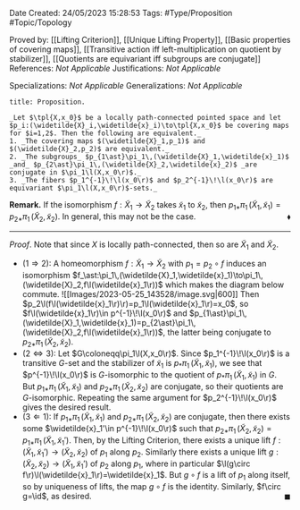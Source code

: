 <div class="topSpace"></div>

Date Created: 24/05/2023 15:28:53
Tags: #Type/Proposition #Topic/Topology

Proved by: [[Lifting Criterion]], [[Unique Lifting Property]], [[Basic properties of covering maps]], [[Transitive action iff left-multiplication on quotient by stabilizer]], [[Quotients are equivariant iff subgroups are conjugate]]
References: _Not Applicable_
Justifications: _Not Applicable_

Specializations: _Not Applicable_
Generalizations: _Not Applicable_

``` ad-Proposition
title: Proposition.

_Let $\tpl{X,x_0}$ be a locally path-connected pointed space and let $p_i:(\widetilde{X}_i,\widetilde{x}_i)\to\tpl{X,x_0}$ be covering maps for $i=1,2$. Then the following are equivalent._
1. _The covering maps $(\widetilde{X}_1,p_1)$ and $(\widetilde{X}_2,p_2)$ are equivalent._
2. _The subgroups_ $p_{1\ast}\pi_1\,(\widetilde{X}_1,\widetilde{x}_1)$ _and_ $p_{2\ast}\pi_1\,(\widetilde{X}_2,\widetilde{x}_2)$ _are conjugate in $\pi_1\l(X,x_0\r)$._
3. _The fibers $p_1^{-1}\!\l(x_0\r)$ and $p_2^{-1}\!\l(x_0\r)$ are equivariant $\pi_1\l(X,x_0\r)$-sets._

```

**Remark.** If the isomorphism $f:\widetilde{X}_1\to\widetilde{X}_2$ takes $\widetilde{x}_1$ to $\widetilde{x}_2$, then $p_{1\ast}\pi_1\,(\widetilde{X}_1,\widetilde{x}_1)=p_{2\ast}\pi_1\,(\widetilde{X}_2,\widetilde{x}_2)$. In general, this may not be the case.<span style="float:right;">$\blacklozenge$</span>

---

_Proof_. Note that since $X$ is locally path-connected, then so are $\widetilde{X}_1$ and $\widetilde{X}_2$.
* ($1\Rightarrow2$): A homeomorphism $f:\widetilde{X}_1\to\widetilde{X}_2$ with $p_1=p_2\circ f$ induces an isomorphism $f_\ast:\pi_1\,(\widetilde{X}_1,\widetilde{x}_1)\to\pi_1\,(\widetilde{X}_2,f\l(\widetilde{x}_1\r))$ which makes the diagram below commute.
![[Images/2023-05-25_143528/image.svg|600]] Then $p_2\l(f\l(\widetilde{x}_1\r)\r)=p_1\l(\widetilde{x}_1\r)=x_0$, so $f\l(\widetilde{x}_1\r)\in p^{-1}\!\l(x_0\r)$ and $p_{1\ast}\pi_1\,(\widetilde{X}_1,\widetilde{x}_1)=p_{2\ast}\pi_1\,(\widetilde{X}_2,f\l(\widetilde{x}_1\r))$, the latter being conjugate to $p_{2\ast}\pi_1\,(\widetilde{X}_2,\widetilde{x}_2)$.
* ($2\Leftrightarrow3$): Let $G\coloneqq\pi_1\l(X,x_0\r)$. Since $p_1^{-1}\!\l(x_0\r)$ is a transitive $G$-set and the stabilizer of $\widetilde{x}_1$ is $p_\ast\pi_1\,(\widetilde{X}_1,\widetilde{x}_1)$, we see that $p^{-1}\!\l(x_0\r)$ is $G$-isomorphic to the quotient of $p_\ast\pi_1\,(\widetilde{X}_1,\widetilde{x}_1)$ in $G$. But $p_{1\ast}\pi_1\,(\widetilde{X}_1,\widetilde{x}_1)$ and $p_{2\ast}\pi_1\,(\widetilde{X}_2,\widetilde{x}_2)$ are conjugate, so their quotients are $G$-isomorphic. Repeating the same argument for $p_2^{-1}\!\l(x_0\r)$ gives the desired result.
* ($3\Leftarrow1$): If $p_{1\ast}\pi_1\,(\widetilde{X}_1,\widetilde{x}_1)$ and $p_{2\ast}\pi_1\,(\widetilde{X}_2,\widetilde{x}_2)$ are conjugate, then there exists some $\widetilde{x}_1'\in p^{-1}\!\l(x_0\r)$ such that $p_{2\ast}\pi_1\,(\widetilde{X}_2,\widetilde{x}_2)=p_{1\ast}\pi_1\,(\widetilde{X}_1,\widetilde{x}_1')$. Then, by the Lifting Criterion, there exists a unique lift $f:(\widetilde{X}_1,\widetilde{x}_1')\to(\widetilde{X}_2,\widetilde{x}_2)$ of $p_1$ along $p_2$. Similarly there exists a unique lift $g:(\widetilde{X}_2,\widetilde{x}_2)\to(\widetilde{X}_1,\widetilde{x}_1')$ of $p_2$ along $p_1$, where in particular $\l(g\circ f\r)\l(\widetilde{x}_1\r)=\widetilde{x}_1$. But $g\circ f$ is a lift of $p_1$ along itself, so by uniqueness of lifts, the map $g\circ f$ is the identity. Similarly, $f\circ g=\id$, as desired.<span style="float:right;">$\blacksquare$</span>
